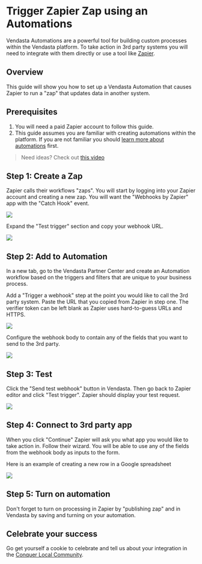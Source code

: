 # Trigger Zapier Zap using an Automations

Vendasta Automations are a powerful tool for building custom processes within the Vendasta platform. To take action in 3rd party systems you will need to integrate with them directly or use a tool like [Zapier](https://zapier.com).

## Overview

This guide will show you how to set up a Vendasta Automation that causes Zapier to run a "zap" that updates data in another system.

## Prerequisites
1. You will need a paid Zapier account to follow this guide.
2. This guide assumes you are familiar with creating automations within the platform. If you are not familiar you should [learn more about automations](https://support.vendasta.com/hc/en-us/categories/24285550627223-Automations) first.

> Need ideas? Check out [this video](https://www.youtube.com/watch?v=8ejJ-52Lows)

## Step 1: Create a Zap

Zapier calls their workflows "zaps". You will start by logging into your Zapier account and creating a new zap. You will want the "Webhooks by Zapier" app with the "Catch Hook" event.

![](zapier1.png)

Expand the "Test trigger" section and copy your webhook URL.

![](zapier2.png)

## Step 2: Add to Automation

In a new tab, go to the Vendasta Partner Center and create an Automation workflow based on the triggers and filters that are unique to your business process.

Add a "Trigger a webhook" step at the point you would like to call the 3rd party system. Paste the URL that you copied from Zapier in step one. The verifier token can be left blank as Zapier uses hard-to-guess URLs and HTTPS. 

![](zapier4.png)

Configure the webhook body to contain any of the fields that you want to send to the 3rd party. 

![](zapier5.png)

## Step 3: Test

Click the "Send test webhook" button in Vendasta. Then go back to Zapier editor and click "Test trigger". Zapier should display your test request.

![](zapier6.png)

## Step 4: Connect to 3rd party app

When you click "Continue" Zapier will ask you what app you would like to take action in. Follow their wizard. You will be able to use any of the fields from the webhook body as inputs to the form.

Here is an example of creating a new row in a Google spreadsheet

![](zapier7.png)

## Step 5: Turn on automation

Don't forget to turn on processing in Zapier by "publishing zap" and in Vendasta by saving and turning on your automation.

## Celebrate your success

Go get yourself a cookie to celebrate and tell us about your integration in the [Conquer Local Community](https://academy.conquerlocal.com/community/). 

